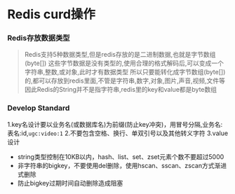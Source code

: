 # Redis curd操作
### Redis存放数据类型
> Redis支持5种数据类型,但是redis存放的是二进制数据,也就是字节数组(byte[])
这些字节数据是没有类型的,使用合理的格式解码后,可以变成一个字符串,整数,或对象,此时才有数据类型
所以只要能转化成字节数组(byte[])的,都可以存放到redis里面,不管是字符串,数字,对象,图片,声音,视频,文件等
因此Redis的String并不是指字符串,redis里的key和value都是byte数组

### Develop Standard
1.key名设计要以业务名(或数据库名)为前缀(防止key冲突)，用冒号分隔,业务名:表名:id,`ugc:video:1`
2.不要包含空格、换行、单双引号以及其他转义字符
3.value设计
+ string类型控制在10KB以内，hash、list、set、zset元素个数不要超过5000
+ 非字符串的bigkey，不要使用del删除，使用hscan、sscan、zscan方式渐进式删除
+ 防止bigkey过期时间自动删除造成阻塞

